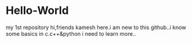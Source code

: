 # Hello-World
my 1st repository
hi,friends
kamesh here.i am new to this github..i know some basics in c.c++&python
i need to learn more..
